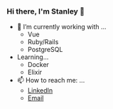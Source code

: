 ### Hi there, I'm Stanley 👋


- 🔭 I’m currently working with ...
  - Vue
  - Ruby/Rails
  - PostgreSQL
- Learning...
  - Docker
  - Elixir
- 📫 How to reach me: ...
  - [LinkedIn](https://uk.linkedin.com/in/stanley-liu-055330138) 
  - [Email](mailto:stanleypliu@gmail.com)

